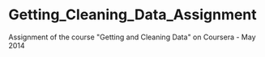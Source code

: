 Getting_Cleaning_Data_Assignment
================================

Assignment of the course "Getting and Cleaning Data" on Coursera - May 2014

